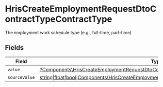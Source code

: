 # HrisCreateEmploymentRequestDtoContractTypeContractType

The employment work schedule type (e.g., full-time, part-time)


## Fields

| Field                                                                                                                                                                              | Type                                                                                                                                                                               | Required                                                                                                                                                                           | Description                                                                                                                                                                        |
| ---------------------------------------------------------------------------------------------------------------------------------------------------------------------------------- | ---------------------------------------------------------------------------------------------------------------------------------------------------------------------------------- | ---------------------------------------------------------------------------------------------------------------------------------------------------------------------------------- | ---------------------------------------------------------------------------------------------------------------------------------------------------------------------------------- |
| `value`                                                                                                                                                                            | [?Components\HrisCreateEmploymentRequestDtoContractTypeValue](../../Models/Components/HrisCreateEmploymentRequestDtoContractTypeValue.md)                                          | :heavy_minus_sign:                                                                                                                                                                 | N/A                                                                                                                                                                                |
| `sourceValue`                                                                                                                                                                      | [string\|float\|bool\|Components\HrisCreateEmploymentRequestDtoSourceValueContractType4\|array\|null](../../Models/Components/HrisCreateEmploymentRequestDtoContractTypeSourceValue.md) | :heavy_minus_sign:                                                                                                                                                                 | N/A                                                                                                                                                                                |